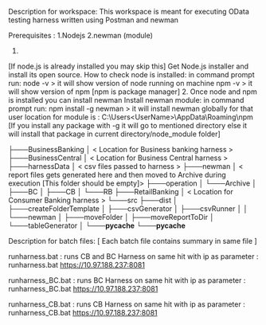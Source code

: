 Description for workspace:
This workspace is meant for executing OData testing harness written using Postman and newman

Prerequisites :
1.Nodejs
2.newman (module)

1.
[If node.js is already installed you may skip this]
Get Node.js installer and install its open source.
How to check node is installed:
in command prompt run: 
    node -v
        > it will show version of node running on machine
    npm -v
        > it will show version of npm [npm is package manager]
2.
Once node and npm is installed you can install newman
Install newman module:
in command prompt run:
    npm install -g newman
        > it will install newman globally for that user
        location for module is : C:\Users\<UserName>\AppData\Roaming\npm
        [If you install any package with -g it will go to mentioned directory else it will install that package in current directory/node_module folder]




├───BusinessBanking
│   < Location for Business banking harness >
├───BusinessCentral
│   < Location for Business Central harness >
├───harnessData
│   < csv files passed to harness >
├───newman
│	< report files gets generated here and then moved to Archive during execution [This folder should be empty]>
├───operation
│   └───Archive
│       ├───BC
│       ├───CB
│       └───RB
├───RetailBanking
│   < Location for Consumer Banking harness >
└───src
    ├───dist
    │   ├───createFolderTemplate
    │   ├───csvGenerator
    │   ├───csvRunner
    │   │   └───newman
    │   ├───moveFolder
    │   ├───moveReportToDir
    │   └───tableGenerator
    │       └───__pycache__
    └───__pycache__


Description for batch files:
[ Each batch file contains summary in same file ]

runharness.bat : runs CB and BC Harness on same hit with ip as parameter
<usage>: runharness.bat https://10.97.188.237:8081

runharness_BC.bat : runs BC Harness on same hit with ip as parameter
<usage>: runharness_BC.bat https://10.97.188.237:8081

runharness_CB.bat : runs CB Harness on same hit with ip as parameter
<usage>: runharness_CB.bat https://10.97.188.237:8081

